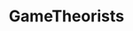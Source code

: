 ---
title: GameTheorists
crosslinks:
- theydidthemath
- FlashTV
- SummerReddit
- BendyAndTheInkMachine
- Undertale
- GAMETHEORY
- truezelda
- lifeisstrange
- rickandmorty
- FanTheories
- autotldr
- darksouls3
- GreenLattice
- shower_thoughts
- whowouldwin
- xkcd
- shestillsucking
---